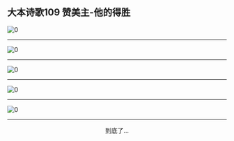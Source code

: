 
## 大本诗歌109 赞美主-他的得胜

<div id="aplayer0"></div>

<img alt="0" data-original="https://cdn.jsdelivr.net/gh/k34869/shi/data/d0194/0">

---

<img alt="0" data-original="https://cdn.jsdelivr.net/gh/k34869/shi/data/d0194/1">

---

<img alt="0" data-original="https://cdn.jsdelivr.net/gh/k34869/shi/data/d0194/2">

---

<img alt="0" data-original="https://cdn.jsdelivr.net/gh/k34869/shi/data/d0194/3">

---

<img alt="0" data-original="https://cdn.jsdelivr.net/gh/k34869/shi/data/d0194/4">

---

<p style="text-align: center">到底了...</p>

<script src="/js/dist-view.js"></script>

<script>
MAIN.id = 'd0194';
        
const ap0 = new APlayer({
    container: document.getElementById('aplayer0'),
    volume: 1,
    loop: 'none',
    preload: 'none',
    audio: [{
        name: 'D109.mp3',
        artist: '大本诗歌',
        url: 'https://res.wx.qq.com/voice/getvoice?mediaid=MzI0NTk3MDM5M18yMjQ3NDg4OTk1',
        cover: '/favicon'
    }]
});
</script>

